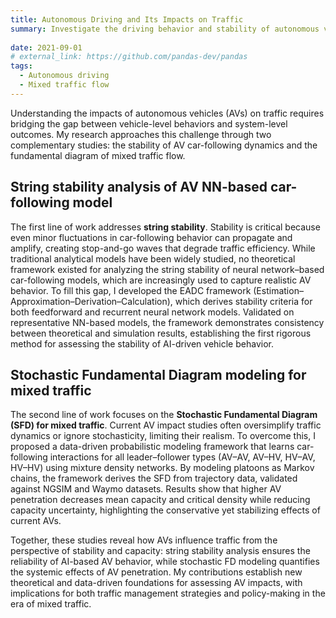 ```yaml
---
title: Autonomous Driving and Its Impacts on Traffic
summary: Investigate the driving behavior and stability of autonomous vehicles. Not only explore how AVs operate individually but also how they influence traffic flow collectively.
 
date: 2021-09-01
# external_link: https://github.com/pandas-dev/pandas
tags:
  - Autonomous driving
  - Mixed traffic flow
---
```

Understanding the impacts of autonomous vehicles (AVs) on traffic requires bridging the gap between vehicle-level behaviors and system-level outcomes. My research approaches this challenge through two complementary studies: the stability of AV car-following dynamics and the fundamental diagram of mixed traffic flow.

## String stability analysis of AV NN-based car-following model

The first line of work addresses **string stability**. Stability is critical because even minor fluctuations in car-following behavior can propagate and amplify, creating stop-and-go waves that degrade traffic efficiency. While traditional analytical models have been widely studied, no theoretical framework existed for analyzing the string stability of neural network–based car-following models, which are increasingly used to capture realistic AV behavior. To fill this gap, I developed the EADC framework (Estimation–Approximation–Derivation–Calculation), which derives stability criteria for both feedforward and recurrent neural network models. Validated on representative NN-based models, the framework demonstrates consistency between theoretical and simulation results, establishing the first rigorous method for assessing the stability of AI-driven vehicle behavior.

## Stochastic Fundamental Diagram modeling for mixed traffic

The second line of work focuses on the **Stochastic Fundamental Diagram (SFD) for mixed traffic**. Current AV impact studies often oversimplify traffic dynamics or ignore stochasticity, limiting their realism. To overcome this, I proposed a data-driven probabilistic modeling framework that learns car-following interactions for all leader–follower types (AV–AV, AV–HV, HV–AV, HV–HV) using mixture density networks. By modeling platoons as Markov chains, the framework derives the SFD from trajectory data, validated against NGSIM and Waymo datasets. Results show that higher AV penetration decreases mean capacity and critical density while reducing capacity uncertainty, highlighting the conservative yet stabilizing effects of current AVs.

Together, these studies reveal how AVs influence traffic from the perspective of stability and capacity: string stability analysis ensures the reliability of AI-based AV behavior, while stochastic FD modeling quantifies the systemic effects of AV penetration. My contributions establish new theoretical and data-driven foundations for assessing AV impacts, with implications for both traffic management strategies and policy-making in the era of mixed traffic.
<!-- Flexible and powerful data analysis / manipulation library for Python, providing labeled data structures. -->

<!--more-->
